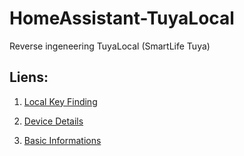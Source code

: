 # HomeAssistant-TuyaLocal
Reverse ingeneering TuyaLocal (SmartLife Tuya)

## Liens:

 1. [Local Key Finding](https://iot.tuya.com/cloud/explorer?id=p1633929146011qrs3uw&groupId=group-home&interfaceId=470224448454738)

 2. [Device Details](https://eu.iot.tuya.com/cloud/basic?id=p1633929146011qrs3uw&toptab=related&deviceTab=all&region=EU&sourceType=4&sourceId=eu1572558935093wjN7I)

 3. [Basic Informations](https://eu.iot.tuya.com/cloud/device/detail?id=p1633929146011qrs3uw&sourceId=eu1572558935093wjN7I&sourceType=4&region=EU&deviceKey=basicInfo&deviceId=bfe9402fd9c1289522fadg) 